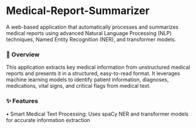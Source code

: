 # Medical-Report-Summarizer
A web-based application that automatically processes and summarizes medical reports using advanced Natural Language Processing (NLP) techniques, Named Entity Recognition (NER), and transformer models.
<h3>🎯 Overview</h3>
This application extracts key medical information from unstructured medical reports and presents it in a structured, easy-to-read format. It leverages machine learning models to identify patient information, diagnoses, medications, vital signs, and critical flags from medical text.
<h3>✨ Features</h3>
• Smart Medical Text Processing: Uses spaCy NER and transformer models for accurate information extraction

